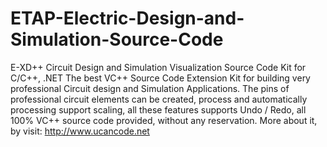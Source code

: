 # ETAP-Electric-Design-and-Simulation-Source-Code
E-XD++ Circuit Design and Simulation Visualization Source Code Kit for C/C++, .NET
The best VC++ Source Code Extension Kit for building very professional Circuit design and Simulation Applications. The pins of professional circuit elements can be created, process and automatically processing support scaling, all these features supports Undo / Redo, all 100% VC++ source code provided, without any reservation.
More about it, by visit: http://www.ucancode.net
